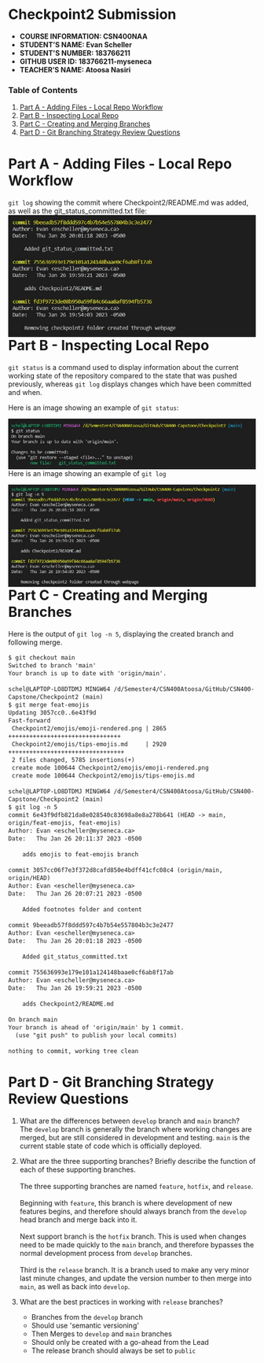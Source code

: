 # Checkpoint2 Submission

- **COURSE INFORMATION: CSN400NAA**
- **STUDENT’S NAME: Evan Scheller**
- **STUDENT'S NUMBER: 183766211**
- **GITHUB USER ID: 183766211-myseneca**
- **TEACHER’S NAME: Atoosa Nasiri**

### Table of Contents
1. [Part A - Adding Files - Local Repo Workflow](#part-a---adding-files---local-repo-workflow)
2. [Part B - Inspecting Local Repo](#part-b---inspecting-local-repo)
3. [Part C - Creating and Merging Branches](#part-c---creating-and-merging-branches)
4. [Part D - Git Branching Strategy Review Questions](#part-d---git-branching-strategy-review-questions)

# Part A - Adding Files - Local Repo Workflow
`git log` showing the commit where Checkpoint2/README.md was added, as well as the git_status_committed.txt file:
<img src="./images/gitlogAddCheckpoint2.jpg"
     alt="git status ss"
     style="float: left; margin-right: 10px;" />


# Part B - Inspecting Local Repo
`git status` is a command used to display information about the current working state of the repository compared to the state that was pushed previously, whereas `git log` displays changes which have been committed and when.

Here is an image showing an example of `git status`:

<img src="./images/gitstatus.jpg"
     alt="git status ss"
     style="float: left; margin-right: 10px;" />

Here is an image showing an example of `git log`

<img src="./images/gitlog.jpg"
     alt="git log ss"
     style="float: left; margin-right: 10px;" />

# Part C - Creating and Merging Branches
Here is the output of `git log -n 5`, displaying the created branch and following merge.

```schel@LAPTOP-LO8DTDMJ MINGW64 /d/Semester4/CSN400Atoosa/GitHub/CSN400-Capstone/Checkpoint2 (feat-emojis)
$ git checkout main
Switched to branch 'main'
Your branch is up to date with 'origin/main'.

schel@LAPTOP-LO8DTDMJ MINGW64 /d/Semester4/CSN400Atoosa/GitHub/CSN400-Capstone/Checkpoint2 (main)
$ git merge feat-emojis 
Updating 3057cc0..6e43f9d
Fast-forward
 Checkpoint2/emojis/emoji-rendered.png | 2865 ++++++++++++++++++++++++++++++++
 Checkpoint2/emojis/tips-emojis.md     | 2920 +++++++++++++++++++++++++++++++++
 2 files changed, 5785 insertions(+)
 create mode 100644 Checkpoint2/emojis/emoji-rendered.png
 create mode 100644 Checkpoint2/emojis/tips-emojis.md

schel@LAPTOP-LO8DTDMJ MINGW64 /d/Semester4/CSN400Atoosa/GitHub/CSN400-Capstone/Checkpoint2 (main)
$ git log -n 5
commit 6e43f9dfb821da8e028540c83698a8e8a278b641 (HEAD -> main, origin/feat-emojis, feat-emojis)
Author: Evan <escheller@myseneca.ca>
Date:   Thu Jan 26 20:11:37 2023 -0500

    adds emojis to feat-emojis branch

commit 3057cc06f7e3f372d8cafd850e4bdff41cfc08c4 (origin/main, origin/HEAD)
Author: Evan <escheller@myseneca.ca>
Date:   Thu Jan 26 20:07:21 2023 -0500

    Added footnotes folder and content

commit 9beeadb57f8ddd597c4b7b54e557804b3c3e2477
Author: Evan <escheller@myseneca.ca>
Date:   Thu Jan 26 20:01:18 2023 -0500

    Added git_status_committed.txt

commit 755636993e179e101a124148baae0cf6ab8f17ab
Author: Evan <escheller@myseneca.ca>
Date:   Thu Jan 26 19:59:21 2023 -0500

    adds Checkpoint2/README.md

On branch main
Your branch is ahead of 'origin/main' by 1 commit.
  (use "git push" to publish your local commits)

nothing to commit, working tree clean
```

# Part D - Git Branching Strategy Review Questions
1. What are the differences between `develop` branch and `main` branch?<br>  The `develop` branch is generally the branch where working changes are merged, but are still considered in development and testing. `main` is the current stable state of code which is officially deployed.

2. What are the three supporting branches? Briefly describe the function of each of these supporting branches.<br><br>
 The three supporting branches are named `feature`, `hotfix`, and `release`.<br><br>
 Beginning with `feature`, this branch is where development of new features begins, and therefore should always branch from the `develop` head branch and merge back into it.<br><br>
 Next support branch is the `hotfix` branch. This is used when changes need to be made quickly to the `main` branch, and therefore bypasses the normal development process from `develop` branches.<br><br>
 Third is the `release` branch. It is a branch used to make any very minor last minute changes, and update the version number to then merge into `main`, as well as back into `develop`.


3. What are the best practices in working with `release` branches?<br>
   - Branches from the `develop` branch
   - Should use 'semantic versioning'
   - Then Merges to `develop` and `main` branches
   - Should only be created with a go-ahead from the Lead
   - The release branch should always be set to `public`